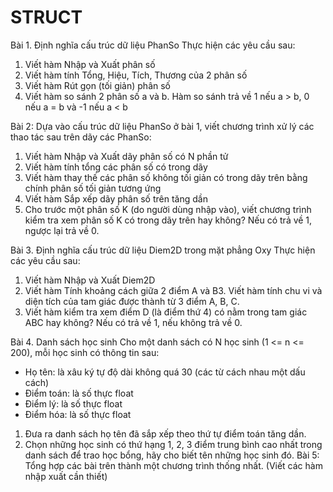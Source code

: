 # STRUCT
Bài 1. Định nghĩa cấu trúc dữ liệu PhanSo
Thực hiện các yêu cầu sau:
1. Viết hàm Nhập và Xuất phân số
2. Viết hàm tính Tổng, Hiệu, Tích, Thương của 2 phân số
3. Viết hàm Rút gọn (tối giản) phân số
4. Viết hàm so sánh 2 phân số a và b. Hàm so sánh trả về 1 nếu a > b, 0 nếu a = b và -1 nếu a < b

Bài 2: Dựa vào cấu trúc dữ liệu PhanSo ở bài 1, viết chương trình xử lý các thao tác sau trên dãy
các PhanSo:
1. Viết hàm Nhập và Xuất dãy phân số có N phần tử
2. Viết hàm tính tổng các phân số có trong dãy
3. Viết hàm thay thế các phân số không tối giản có trong dãy trên bằng chính phân số tối
giản tương ứng
4. Viết hàm Sắp xếp dãy phân số trên tăng dần
5. Cho trước một phân số K (do người dùng nhập vào), viết chương trình kiểm tra xem phân
số K có trong dãy trên hay không? Nếu có trả về 1, ngược lại trả về 0.

Bài 3. Định nghĩa cấu trúc dữ liệu Diem2D trong mặt phẳng Oxy
Thực hiện các yêu cầu sau:
1. Viết hàm Nhập và Xuất Diem2D
2. Viết hàm Tính khoảng cách giữa 2 điểm A và B3. Viết hàm tính chu vi và diện tích của tam giác được thành từ 3 điểm A, B, C.
4. Viết hàm kiểm tra xem điểm D (là điểm thứ 4) có nằm trong tam giác ABC hay không? Nếu có
trả về 1, nếu không trả về 0.

Bài 4. Danh sách học sinh
Cho một danh sách có N học sinh (1 <= n <= 200), mỗi học sinh có thông tin sau:
- Họ tên: là xâu ký tự độ dài không quá 30 (các từ cách nhau một dấu cách)
- Điểm toán: là số thực float
- Điểm lý: là số thực float
- Điểm hóa: là số thực float
1. Đưa ra danh sách họ tên đã sắp xếp theo thứ tự điểm toán tăng dần.
2. Chọn những học sinh có thứ hạng 1, 2, 3 điểm trung bình cao nhất trong danh sách để trao
học bổng, hãy cho biết tên những học sinh đó.
Bài 5: Tổng hợp các bài trên thành một chương trình thống nhất. (Viết các hàm nhập xuất cần
thiết)
